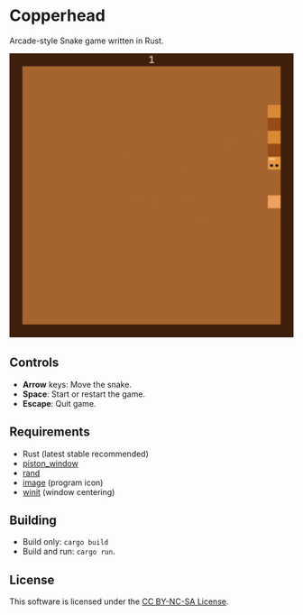 # Copperhead

Arcade-style Snake game written in Rust.

<p align="center">
   <img src="media/copperhead.gif" alt="Demo Animation" width="720"/>
</p>

## Controls

- **Arrow** keys: Move the snake.
- **Space**: Start or restart the game.
- **Escape**: Quit game.

## Requirements

- Rust (latest stable recommended)
- [piston_window](https://crates.io/crates/piston_window)
- [rand](https://crates.io/crates/rand)
- [image](https://crates.io/crates/image) (program icon)
- [winit](https://crates.io/crates/winit) (window centering)

## Building

- Build only: `cargo build`
- Build and run: `cargo run`.

## License

This software is licensed under the [CC BY-NC-SA License](https://creativecommons.org/licenses/by-nc-sa/4.0/).
